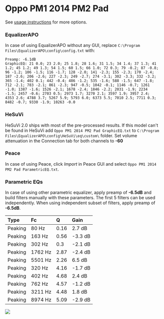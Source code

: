 # Oppo PM1 2014 PM2 Pad
See [usage instructions](https://github.com/jaakkopasanen/AutoEq#usage) for more options.

### EqualizerAPO
In case of using EqualizerAPO without any GUI, replace `C:\Program Files\EqualizerAPO\config\config.txt`
with:
```
Preamp: -6.1dB
GraphicEQ: 21 0.0; 23 2.0; 25 1.8; 28 1.6; 31 1.5; 34 1.4; 37 1.3; 41 1.2; 45 1.2; 49 1.3; 54 1.5; 60 1.5; 66 1.0; 72 0.3; 79 -0.2; 87 -0.8; 96 -1.2; 106 -1.5; 116 -1.7; 128 -2.0; 141 -2.3; 155 -2.3; 170 -2.4; 187 -2.6; 206 -2.6; 227 -2.3; 249 -2.7; 274 -3.1; 302 -3.3; 332 -3.2; 365 -1.4; 402 0.1; 442 -0.4; 486 -1.2; 535 -1.6; 588 -1.5; 647 -1.8; 712 -2.1; 783 -2.1; 861 -2.3; 947 -0.5; 1042 -0.1; 1146 -0.7; 1261 -1.0; 1387 -1.6; 1526 -2.1; 1678 -2.4; 1846 -2.2; 2031 -1.9; 2234 -1.5; 2457 -0.6; 2703 0.5; 2973 1.7; 3270 2.1; 3597 1.9; 3957 2.4; 4353 2.6; 4788 3.7; 5267 5.9; 5793 6.0; 6373 5.5; 7010 2.5; 7711 0.3; 8482 -0.7; 9330 -1.9; 10263 -0.0
```

### HeSuVi
HeSuVi 2.0 ships with most of the pre-processed results. If this model can't be found in HeSuVi add
`Oppo PM1 2014 PM2 Pad GraphicEQ.txt` to `C:\Program Files\EqualizerAPO\config\HeSuVi\eq\custom\` folder.
Set volume attenuation in the Connection tab for both channels to **-60**

### Peace
In case of using Peace, click *Import* in Peace GUI and select `Oppo PM1 2014 PM2 Pad ParametricEQ.txt`.

### Parametric EQs
In case of using other parametric equalizer, apply preamp of **-6.5dB** and build filters manually
with these parameters. The first 5 filters can be used independently.
When using independent subset of filters, apply preamp of **-6.5dB**.

| Type    | Fc      |    Q | Gain    |
|:--------|:--------|:-----|:--------|
| Peaking | 80 Hz   | 0.16 | 2.7 dB  |
| Peaking | 163 Hz  | 0.56 | -3.3 dB |
| Peaking | 302 Hz  | 0.3  | -2.1 dB |
| Peaking | 1762 Hz | 2.87 | -2.4 dB |
| Peaking | 5501 Hz | 2.26 | 6.5 dB  |
| Peaking | 320 Hz  | 4.16 | -1.7 dB |
| Peaking | 402 Hz  | 4.68 | 2.4 dB  |
| Peaking | 762 Hz  | 4.57 | -1.2 dB |
| Peaking | 3211 Hz | 4.48 | 1.8 dB  |
| Peaking | 8974 Hz | 5.09 | -2.9 dB |

![](https://raw.githubusercontent.com/jaakkopasanen/AutoEq/master/results/innerfidelity/sbaf-serious/Oppo%20PM1%202014%20PM2%20Pad/Oppo%20PM1%202014%20PM2%20Pad.png)